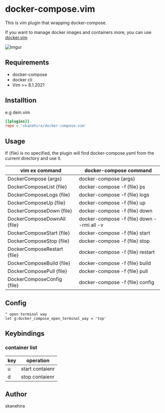 # docker-compose.vim
This is vim plugin that wrapping docker-compose.

If you want to manage docker images and containers more,
you can use [docker.vim](https://github.com/skanehira/docker.vim)

![Imgur](https://imgur.com/8svyqMN.gif)

## Requirements
- docker-compose
- docker cli
- Vim >= 8.1.2021

## Installtion
e.g dein.vim

```toml
[[plugins]]
repo = 'skanehira/docker-compose.vim'
```

## Usage
If {file} is no specified, the plugin will find
docker-compose.yaml from the current directory and use it.

| vim ex command              | docker-compose command                     |
|-----------------------------|--------------------------------------------|
| DockerCompose {args}        | docker-compose {args}                      |
| DockerComposeList {file}    | docker-compose -f {file} ps                |
| DockerComposeLogs {file}    | docker-compose -f {file} logs              |
| DockerComposeUp {file}      | docker-compose -f {file} up                |
| DockerComposeDown {file}    | docker-compose -f {file} down              |
| DockerComposeDownAll {file} | docker-compose -f {file} down --rmi all -v |
| DockerComposeStart {file}   | docker-compose -f {file} start             |
| DockerComposeStop {file}    | docker-compose -f {file} stop              |
| DockerComposeRestart {file} | docker-compose -f {file} restart           |
| DockerComposeBuild {file}   | docker-compose -f {file} build             |
| DockerComposePull {file}    | docker-compose -f {file} pull              |
| DockerComposeConfig {file}  | docker-compose -f {file} config            |

## Config
```vim
" open terminal way
let g:docker_compose_open_terminal_way = 'top'
```

## Keybindings
### container list

| key | operation       |
|-----|-----------------|
| u   | start contaienr |
| d   | stop contaienr  |

## Author
skanehira

